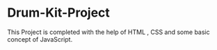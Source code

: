 # Drum-Kit-Project
This Project is completed with the help of HTML , CSS and some basic concept of JavaScript.
